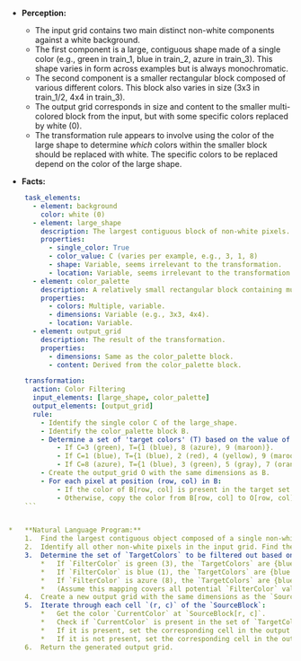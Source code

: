 *   **Perception:**
    *   The input grid contains two main distinct non-white components against a white background.
    *   The first component is a large, contiguous shape made of a single color (e.g., green in train_1, blue in train_2, azure in train_3). This shape varies in form across examples but is always monochromatic.
    *   The second component is a smaller rectangular block composed of various different colors. This block also varies in size (3x3 in train_1/2, 4x4 in train_3).
    *   The output grid corresponds in size and content to the smaller multi-colored block from the input, but with some specific colors replaced by white (0).
    *   The transformation rule appears to involve using the color of the large shape to determine *which* colors within the smaller block should be replaced with white. The specific colors to be replaced depend on the color of the large shape.

*   **Facts:**
    
```yaml
    task_elements:
      - element: background
        color: white (0)
      - element: large_shape
        description: The largest contiguous block of non-white pixels.
        properties:
          - single_color: True
          - color_value: C (varies per example, e.g., 3, 1, 8)
          - shape: Variable, seems irrelevant to the transformation.
          - location: Variable, seems irrelevant to the transformation.
      - element: color_palette
        description: A relatively small rectangular block containing multiple different non-white colors. It is the smallest bounding box containing all non-white pixels *not* part of the large_shape.
        properties:
          - colors: Multiple, variable.
          - dimensions: Variable (e.g., 3x3, 4x4).
          - location: Variable.
      - element: output_grid
        description: The result of the transformation.
        properties:
          - dimensions: Same as the color_palette block.
          - content: Derived from the color_palette block.

    transformation:
      action: Color Filtering
      input_elements: [large_shape, color_palette]
      output_elements: [output_grid]
      rule:
        - Identify the single color C of the large_shape.
        - Identify the color_palette block B.
        - Determine a set of 'target colors' (T) based on the value of C. This mapping seems fixed but arbitrary based on the examples:
            - If C=3 (green), T={1 (blue), 8 (azure), 9 (maroon)}.
            - If C=1 (blue), T={1 (blue), 2 (red), 4 (yellow), 9 (maroon)}.
            - If C=8 (azure), T={1 (blue), 3 (green), 5 (gray), 7 (orange)}.
        - Create the output_grid O with the same dimensions as B.
        - For each pixel at position (row, col) in B:
            - If the color of B[row, col] is present in the target set T, set O[row, col] to white (0).
            - Otherwise, copy the color from B[row, col] to O[row, col].
    ```


*   **Natural Language Program:**
    1.  Find the largest contiguous object composed of a single non-white color in the input grid. Let its color be `FilterColor`.
    2.  Identify all other non-white pixels in the input grid. Find the smallest bounding box that encloses all these pixels. Let this be the `SourceBlock`.
    3.  Determine the set of `TargetColors` to be filtered out based on the `FilterColor`:
        *   If `FilterColor` is green (3), the `TargetColors` are {blue (1), azure (8), maroon (9)}.
        *   If `FilterColor` is blue (1), the `TargetColors` are {blue (1), red (2), yellow (4), maroon (9)}.
        *   If `FilterColor` is azure (8), the `TargetColors` are {blue (1), green (3), gray (5), orange (7)}.
        *   (Assume this mapping covers all potential `FilterColor` values encountered).
    4.  Create a new output grid with the same dimensions as the `SourceBlock`.
    5.  Iterate through each cell `(r, c)` of the `SourceBlock`:
        *   Get the color `CurrentColor` at `SourceBlock[r, c]`.
        *   Check if `CurrentColor` is present in the set of `TargetColors`.
        *   If it is present, set the corresponding cell in the output grid to white (0).
        *   If it is not present, set the corresponding cell in the output grid to `CurrentColor`.
    6.  Return the generated output grid.
